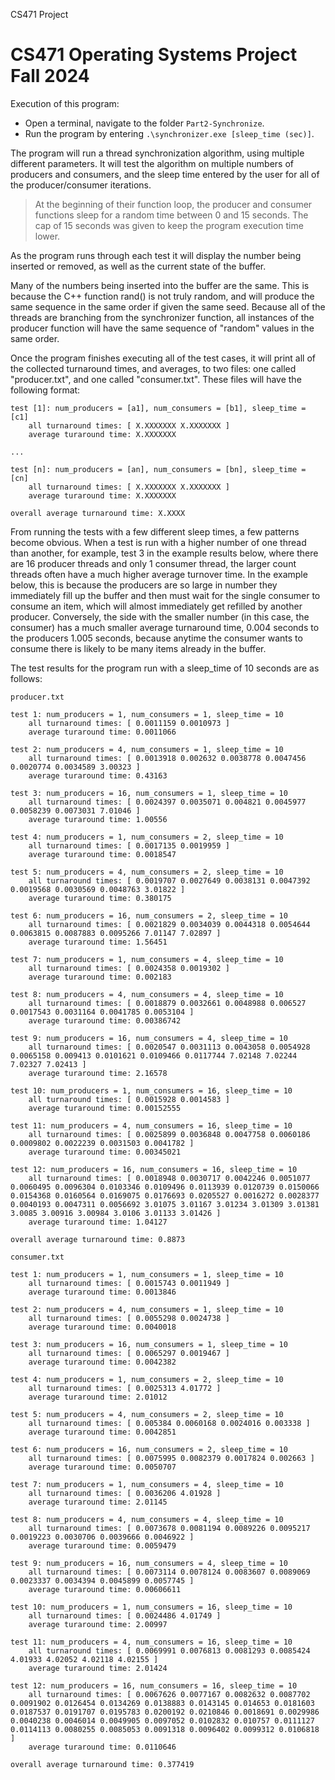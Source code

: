 CS471 Project
# CS471 Operating Systems Project Fall 2024

Execution of this program:
 - Open a terminal, navigate to the folder `Part2-Synchronize`.
 - Run the program by entering `.\synchronizer.exe [sleep_time (sec)]`.

The program will run a thread synchronization algorithm, using multiple different parameters. It will test the algorithm on multiple numbers of producers and consumers, and the sleep time entered by the user for all of the producer/consumer iterations.

> At the beginning of their function loop, the producer and consumer functions sleep for a random time between 0 and 15 seconds.
> The cap of 15 seconds was given to keep the program execution time lower.

As the program runs through each test it will display the number being inserted or removed, as well as the current state of the buffer.

Many of the numbers being inserted into the buffer are the same. This is because the C++ function rand() is not truly random, and will produce the same sequence in the same order if given the same seed. Because all of the threads are branching from the synchronizer function, all instances of the producer function will have the same sequence of "random" values in the same order.

Once the program finishes executing all of the test cases, it will print all of the collected turnaround times, and averages, to two files: one called "producer.txt", and one called "consumer.txt". These files will have the following format:

```
test [1]: num_producers = [a1], num_consumers = [b1], sleep_time = [c1]
	all turnaround times: [ X.XXXXXXX X.XXXXXXX ]
	average turaround time: X.XXXXXXX

...

test [n]: num_producers = [an], num_consumers = [bn], sleep_time = [cn]
	all turnaround times: [ X.XXXXXXX X.XXXXXXX ]
	average turaround time: X.XXXXXXX

overall average turnaround time: X.XXXX
```

From running the tests with a few different sleep times, a few patterns become obvious. When a test is run with a higher number of one thread than another, for example, test 3 in the example results below, where there are 16 producer threads and only 1 consumer thread, the larger count threads often have a much higher average turnover time. In the example below, this is because the producers are so large in number they immediately fill up the buffer and then must wait for the single consumer to consume an item, which will almost immediately get refilled by another producer. Conversely, the side with the smaller number (in this case, the consumer) has a much smaller average turnaround time, 0.004 seconds to the producers 1.005 seconds, because anytime the consumer wants to consume there is likely to be many items already in the buffer.

The test results for the program run with a sleep_time of 10 seconds are as follows:

`producer.txt`
```
test 1: num_producers = 1, num_consumers = 1, sleep_time = 10
	all turnaround times: [ 0.0011159 0.0010973 ]
	average turaround time: 0.0011066

test 2: num_producers = 4, num_consumers = 1, sleep_time = 10
	all turnaround times: [ 0.0013918 0.002632 0.0038778 0.0047456 0.0020774 0.0034589 3.00323 ]
	average turaround time: 0.43163

test 3: num_producers = 16, num_consumers = 1, sleep_time = 10
	all turnaround times: [ 0.0024397 0.0035071 0.004821 0.0045977 0.0058239 0.0073031 7.01046 ]
	average turaround time: 1.00556

test 4: num_producers = 1, num_consumers = 2, sleep_time = 10
	all turnaround times: [ 0.0017135 0.0019959 ]
	average turaround time: 0.0018547

test 5: num_producers = 4, num_consumers = 2, sleep_time = 10
	all turnaround times: [ 0.0019707 0.0027649 0.0038131 0.0047392 0.0019568 0.0030569 0.0048763 3.01822 ]
	average turaround time: 0.380175

test 6: num_producers = 16, num_consumers = 2, sleep_time = 10
	all turnaround times: [ 0.0021829 0.0034039 0.0044318 0.0054644 0.0063815 0.0087883 0.0095266 7.01147 7.02897 ]
	average turaround time: 1.56451

test 7: num_producers = 1, num_consumers = 4, sleep_time = 10
	all turnaround times: [ 0.0024358 0.0019302 ]
	average turaround time: 0.002183

test 8: num_producers = 4, num_consumers = 4, sleep_time = 10
	all turnaround times: [ 0.0018879 0.0032661 0.0048988 0.006527 0.0017543 0.0031164 0.0041785 0.0053104 ]
	average turaround time: 0.00386742

test 9: num_producers = 16, num_consumers = 4, sleep_time = 10
	all turnaround times: [ 0.0020547 0.0031113 0.0043058 0.0054928 0.0065158 0.009413 0.0101621 0.0109466 0.0117744 7.02148 7.02244 7.02327 7.02413 ]
	average turaround time: 2.16578

test 10: num_producers = 1, num_consumers = 16, sleep_time = 10
	all turnaround times: [ 0.0015928 0.0014583 ]
	average turaround time: 0.00152555

test 11: num_producers = 4, num_consumers = 16, sleep_time = 10
	all turnaround times: [ 0.0025899 0.0036848 0.0047758 0.0060186 0.0009802 0.0022239 0.0031503 0.0041782 ]
	average turaround time: 0.00345021

test 12: num_producers = 16, num_consumers = 16, sleep_time = 10
	all turnaround times: [ 0.0018948 0.0030717 0.0042246 0.0051077 0.0060495 0.0096304 0.0103346 0.0109496 0.0113939 0.0120739 0.0150066 0.0154368 0.0160564 0.0169075 0.0176693 0.0205527 0.0016272 0.0028377 0.0040193 0.0047311 0.0056692 3.01075 3.01167 3.01234 3.01309 3.01381 3.0085 3.00916 3.00984 3.0106 3.01133 3.01426 ]
	average turaround time: 1.04127

overall average turnaround time: 0.8873
```

`consumer.txt`
```
test 1: num_producers = 1, num_consumers = 1, sleep_time = 10
	all turnaround times: [ 0.0015743 0.0011949 ]
	average turaround time: 0.0013846

test 2: num_producers = 4, num_consumers = 1, sleep_time = 10
	all turnaround times: [ 0.0055298 0.0024738 ]
	average turaround time: 0.0040018

test 3: num_producers = 16, num_consumers = 1, sleep_time = 10
	all turnaround times: [ 0.0065297 0.0019467 ]
	average turaround time: 0.0042382

test 4: num_producers = 1, num_consumers = 2, sleep_time = 10
	all turnaround times: [ 0.0025313 4.01772 ]
	average turaround time: 2.01012

test 5: num_producers = 4, num_consumers = 2, sleep_time = 10
	all turnaround times: [ 0.005384 0.0060168 0.0024016 0.003338 ]
	average turaround time: 0.0042851

test 6: num_producers = 16, num_consumers = 2, sleep_time = 10
	all turnaround times: [ 0.0075995 0.0082379 0.0017824 0.002663 ]
	average turaround time: 0.0050707

test 7: num_producers = 1, num_consumers = 4, sleep_time = 10
	all turnaround times: [ 0.0036206 4.01928 ]
	average turaround time: 2.01145

test 8: num_producers = 4, num_consumers = 4, sleep_time = 10
	all turnaround times: [ 0.0073678 0.0081194 0.0089226 0.0095217 0.0019223 0.0030706 0.0039666 0.0046922 ]
	average turaround time: 0.0059479

test 9: num_producers = 16, num_consumers = 4, sleep_time = 10
	all turnaround times: [ 0.0073114 0.0078124 0.0083607 0.0089069 0.0023337 0.0034394 0.0045899 0.0057745 ]
	average turaround time: 0.00606611

test 10: num_producers = 1, num_consumers = 16, sleep_time = 10
	all turnaround times: [ 0.0024486 4.01749 ]
	average turaround time: 2.00997

test 11: num_producers = 4, num_consumers = 16, sleep_time = 10
	all turnaround times: [ 0.0069991 0.0076813 0.0081293 0.0085424 4.01933 4.02052 4.02118 4.02155 ]
	average turaround time: 2.01424

test 12: num_producers = 16, num_consumers = 16, sleep_time = 10
	all turnaround times: [ 0.0067626 0.0077167 0.0082632 0.0087702 0.0091902 0.0126454 0.0134269 0.0138883 0.0143145 0.014653 0.0181603 0.0187537 0.0191707 0.0195783 0.0200192 0.0210846 0.0018691 0.0029986 0.0040238 0.0046014 0.0049905 0.0097052 0.0102832 0.010757 0.0111127 0.0114113 0.0080255 0.0085053 0.0091318 0.0096402 0.0099312 0.0106818 ]
	average turaround time: 0.0110646

overall average turnaround time: 0.377419
```